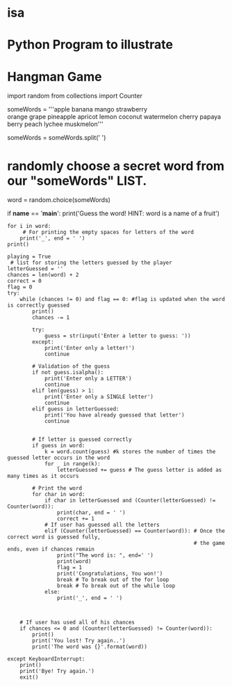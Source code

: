 # isa

# Python Program to illustrate  
# Hangman Game 
import random 
from collections import Counter 
  
someWords = '''apple banana mango strawberry  
orange grape pineapple apricot lemon coconut watermelon 
cherry papaya berry peach lychee muskmelon'''
  
someWords = someWords.split(' ') 
# randomly choose a secret word from our "someWords" LIST. 
word = random.choice(someWords)          
  
if __name__ == '__main__': 
    print('Guess the word! HINT: word is a name of a fruit') 
      
    for i in word: 
         # For printing the empty spaces for letters of the word 
        print('_', end = ' ')         
    print() 
  
    playing = True
     # list for storing the letters guessed by the player 
    letterGuessed = ''                 
    chances = len(word) + 2
    correct = 0
    flag = 0
    try: 
        while (chances != 0) and flag == 0: #flag is updated when the word is correctly guessed  
            print() 
            chances -= 1
  
            try: 
                guess = str(input('Enter a letter to guess: ')) 
            except: 
                print('Enter only a letter!') 
                continue
  
            # Validation of the guess 
            if not guess.isalpha(): 
                print('Enter only a LETTER') 
                continue
            elif len(guess) > 1: 
                print('Enter only a SINGLE letter') 
                continue
            elif guess in letterGuessed: 
                print('You have already guessed that letter') 
                continue
  
  
            # If letter is guessed correctly 
            if guess in word: 
                k = word.count(guess) #k stores the number of times the guessed letter occurs in the word 
                for _ in range(k):     
                    letterGuessed += guess # The guess letter is added as many times as it occurs 
  
            # Print the word 
            for char in word: 
                if char in letterGuessed and (Counter(letterGuessed) != Counter(word)): 
                    print(char, end = ' ') 
                    correct += 1
                # If user has guessed all the letters 
                elif (Counter(letterGuessed) == Counter(word)): # Once the correct word is guessed fully,  
                                                                # the game ends, even if chances remain 
                    print("The word is: ", end=' ') 
                    print(word) 
                    flag = 1
                    print('Congratulations, You won!') 
                    break # To break out of the for loop 
                    break # To break out of the while loop 
                else: 
                    print('_', end = ' ') 
  
              
  
        # If user has used all of his chances 
        if chances <= 0 and (Counter(letterGuessed) != Counter(word)): 
            print() 
            print('You lost! Try again..') 
            print('The word was {}'.format(word)) 
  
    except KeyboardInterrupt: 
        print() 
        print('Bye! Try again.') 
        exit() 
